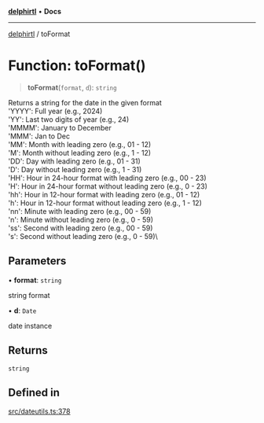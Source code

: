 [**delphirtl**](../README.md) • **Docs**

***

[delphirtl](../globals.md) / toFormat

# Function: toFormat()

> **toFormat**(`format`, `d`): `string`

Returns a string for the date in the given format\
     'YYYY': Full year (e.g., 2024)\
     'YY':   Last two digits of year (e.g., 24)\
     'MMMM': January to December\
     'MMM':  Jan to Dec\
     'MM':   Month with leading zero (e.g., 01 - 12)\
     'M':    Month without leading zero (e.g., 1 - 12)\
     'DD':   Day with leading zero (e.g., 01 - 31)\
     'D':    Day without leading zero (e.g., 1 - 31)\
     'HH':   Hour in 24-hour format with leading zero (e.g., 00 - 23)\
     'H':    Hour in 24-hour format without leading zero (e.g., 0 - 23)\
     'hh':   Hour in 12-hour format with leading zero (e.g., 01 - 12)\
     'h':    Hour in 12-hour format without leading zero (e.g., 1 - 12)\
     'nn':   Minute with leading zero (e.g., 00 - 59)\
     'n':    Minute without leading zero (e.g., 0 - 59)\
     'ss':   Second with leading zero (e.g., 00 - 59)\
     's':    Second without leading zero (e.g., 0 - 59)\

## Parameters

• **format**: `string`

string format

• **d**: `Date`

date instance

## Returns

`string`

## Defined in

[src/dateutils.ts:378](https://github.com/chuacw/delphirtl/blob/7ea4891110a48e6aa35744474c09ae59d2a501a7/src/dateutils.ts#L378)
